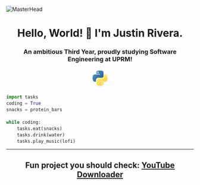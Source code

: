 ![MasterHead](https://user-images.githubusercontent.com/74038190/241765440-80728820-e06b-4f96-9c9e-9df46f0cc0a5.gif)

<h1 align="center"> Hello, World! 👋 I'm Justin Rivera. </h1>

<h3 align="center">An ambitious Third Year, proudly studying Software Engineering at UPRM!</h3>
<p align="center"> <a href="https://www.python.org" target="_blank" rel="noreferrer"> <img src="https://raw.githubusercontent.com/devicons/devicon/master/icons/python/python-original.svg" alt="python" width="50" height="50"/> </a> </p>

```python
import tasks
coding = True
snacks = protein_bars 

while coding:
    tasks.eat(snacks)
    tasks.drink(water)
    tasks.play_music(lofi)
```

<hr>
<h2 align="center"> Fun project you should check: <a href="https://github.com/Justintern/Youtube_Downloader.git"> YouTube Downloader </a></h2>
